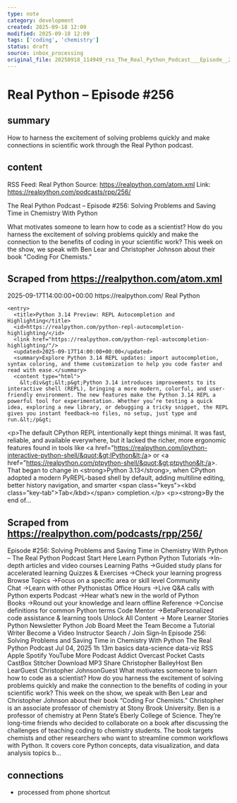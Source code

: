 ```yaml
---
type: note
category: development
created: 2025-09-18 12:09
modified: 2025-09-18 12:09
tags: ['coding', 'chemistry']
status: draft
source: inbox_processing
original_file: 20250918_114949_rss_The_Real_Python_Podcast___Episode__256__Solving_Pr.txt
---
```


# Real Python – Episode #256

## summary
How to harness the excitement of solving problems quickly and make connections in scientific work through the Real Python podcast.

## content
RSS Feed: Real Python
Source: https://realpython.com/atom.xml
Link: https://realpython.com/podcasts/rpp/256/

The Real Python Podcast – Episode #256: Solving Problems and Saving Time in Chemistry With Python

What motivates someone to learn how to code as a scientist? How do you harness the excitement of solving problems quickly and make the connection to the benefits of coding in your scientific work? This week on the show, we speak with Ben Lear and Christopher Johnson about their book "Coding For Chemists."

## Scraped from https://realpython.com/atom.xml
<?xml version="1.0" encoding="utf-8"?>
<feed xmlns="http://www.w3.org/2005/Atom">

  <title>Real Python</title>
  <link href="https://realpython.com/atom.xml" rel="self"/>
  <link href="https://realpython.com/"/>
  <updated>2025-09-17T14:00:00+00:00</updated>
  <id>https://realpython.com/</id>
  <author>
    <name>Real Python</name>
  </author>

  
    <entry>
      <title>Python 3.14 Preview: REPL Autocompletion and Highlighting</title>
      <id>https://realpython.com/python-repl-autocompletion-highlighting/</id>
      <link href="https://realpython.com/python-repl-autocompletion-highlighting/"/>
      <updated>2025-09-17T14:00:00+00:00</updated>
      <summary>Explore Python 3.14 REPL updates: import autocompletion, syntax coloring, and theme customization to help you code faster and read with ease.</summary>
      <content type="html">
        &lt;div&gt;&lt;p&gt;Python 3.14 introduces improvements to its interactive shell (REPL), bringing a more modern, colorful, and user-friendly environment. The new features make the Python 3.14 REPL a powerful tool for experimentation. Whether you’re testing a quick idea, exploring a new library, or debugging a tricky snippet, the REPL gives you instant feedback—no files, no setup, just type and run.&lt;/p&gt;
&lt;p&gt;The default CPython REPL intentionally kept things minimal. It was fast, reliable, and available everywhere, but it lacked the richer, more ergonomic features found in tools like &lt;a href=&quot;https://realpython.com/ipython-interactive-python-shell/&quot;&gt;IPython&lt;/a&gt; or &lt;a href=&quot;https://realpython.com/ptpython-shell/&quot;&gt;ptpython&lt;/a&gt;. That began to change in &lt;strong&gt;Python 3.13&lt;/strong&gt;, when CPython adopted a modern PyREPL-based shell by default, adding multiline editing, better history navigation, and smarter &lt;span class=&quot;keys&quot;&gt;&lt;kbd class=&quot;key-tab&quot;&gt;Tab&lt;/kbd&gt;&lt;/span&gt; completion.&lt;/p&gt;
&lt;p&gt;&lt;strong&gt;By the end of...


## Scraped from https://realpython.com/podcasts/rpp/256/
Episode #256: Solving Problems and Saving Time in Chemistry With Python – The Real Python Podcast Start&nbsp;Here Learn Python Python Tutorials&nbsp;→In-depth articles and video courses Learning Paths&nbsp;→Guided study plans for accelerated learning Quizzes & Exercises&nbsp;→Check your learning progress Browse Topics&nbsp;→Focus on a specific area or skill level Community Chat&nbsp;→Learn with other Pythonistas Office Hours&nbsp;→Live Q&A calls with Python experts Podcast&nbsp;→Hear what’s new in the world of Python Books&nbsp;→Round out your knowledge and learn offline Reference&nbsp;→Concise definitions for common Python terms Code Mentor&nbsp;→BetaPersonalized code assistance &amp; learning tools Unlock All Content&nbsp;→ More Learner Stories Python Newsletter Python Job Board Meet the Team Become a Tutorial Writer Become a Video Instructor Search / Join Sign&#8209;In Episode 256: Solving Problems and Saving Time in Chemistry With Python The Real Python Podcast Jul 04, 2025 1h&nbsp;13m basics data-science data-viz RSS Apple Spotify YouTube More Podcast Addict Overcast Pocket Casts CastBox Stitcher Download MP3 Share Christopher BaileyHost Ben LearGuest Christopher JohnsonGuest What motivates someone to learn how to code as a scientist? How do you harness the excitement of solving problems quickly and make the connection to the benefits of coding in your scientific work? This week on the show, we speak with Ben Lear and Christopher Johnson about their book &ldquo;Coding For Chemists.&rdquo; Christopher is an associate professor of chemistry at Stony Brook University. Ben is a professor of chemistry at Penn State&rsquo;s Eberly College of Science. They&rsquo;re long-time friends who decided to collaborate on a book after discussing the challenges of teaching coding to chemistry students. The book targets chemists and other researchers who want to streamline common workflows with Python. It covers core Python concepts, data visualization, and data analysis topics b...


## connections
- processed from phone shortcut
